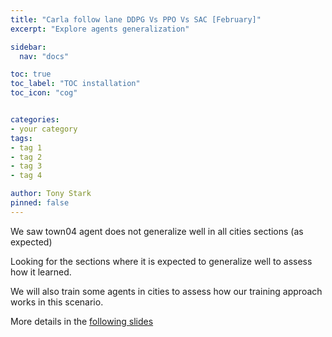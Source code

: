```yaml
---
title: "Carla follow lane DDPG Vs PPO Vs SAC [February]"
excerpt: "Explore agents generalization"

sidebar:
  nav: "docs"

toc: true
toc_label: "TOC installation"
toc_icon: "cog"


categories:
- your category
tags:
- tag 1
- tag 2
- tag 3
- tag 4

author: Tony Stark
pinned: false
---
```


We saw town04 agent does not generalize well in all cities sections (as expected)

Looking for the sections where it is expected to generalize well to assess how it learned.

We will also train some agents in cities to assess how our training approach works in this scenario.

More details in the [following slides](https://docs.google.com/presentation/d/1VbU3VYoVFp10xSmhYN-xmcvoocDbfPm2lejwfBH_uyw/edit#slide=id.g28f96688b3f_1_0)